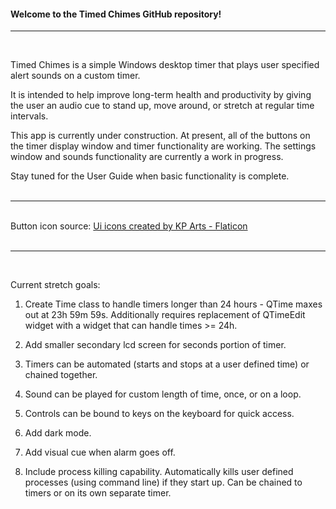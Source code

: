 <h4>Welcome to the Timed Chimes GitHub repository!</h4>

---
<br>

Timed Chimes is a simple Windows desktop timer that plays user specified alert sounds on a custom timer.


It is intended to help improve long-term health and productivity by giving the user an audio cue to stand up, move around, or stretch at regular time intervals.


This app is currently under construction. At present, all of the buttons on the timer display window and timer functionality are working. The settings window and sounds functionality are currently a work in progress.


Stay tuned for the User Guide when basic functionality is complete.
<br><br>

---
<br>
Button icon source:
<a href="https://www.flaticon.com/free-icons/ui" title="ui icons">Ui icons created by KP Arts - Flaticon</a>
<br><br>

---
<br>


Current stretch goals:

1. Create Time class to handle timers longer than 24 hours - QTime maxes out at 23h 59m 59s.
Additionally requires replacement of QTimeEdit widget with a widget that can handle times >= 24h.

2. Add smaller secondary lcd screen for seconds portion of timer.

3. Timers can be automated (starts and stops at a user defined time) or chained together.

4. Sound can be played for custom length of time, once, or on a loop. 

5. Controls can be bound to keys on the keyboard for quick access. 

6. Add dark mode.

7. Add visual cue when alarm goes off.

8. Include process killing capability. Automatically kills user defined processes (using command line) if they start up. Can be chained to timers or on its own separate timer.

